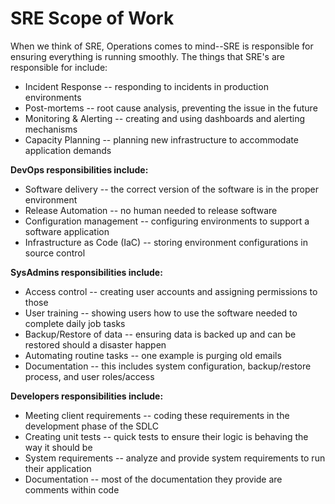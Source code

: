 # SRE Scope of Work

When we think of SRE, Operations comes to mind--SRE is responsible for ensuring everything is running smoothly. The things that SRE's are responsible for include:

- Incident Response -- responding to incidents in production environments
- Post-mortems -- root cause analysis, preventing the issue in the future
- Monitoring & Alerting -- creating and using dashboards and alerting mechanisms
- Capacity Planning -- planning new infrastructure to accommodate application demands

**DevOps responsibilities include:**

- Software delivery -- the correct version of the software is in the proper environment
- Release Automation -- no human needed to release software
- Configuration management -- configuring environments to support a software application
- Infrastructure as Code (IaC) -- storing environment configurations in source control

**SysAdmins responsibilities include:**

- Access control -- creating user accounts and assigning permissions to those
- User training -- showing users how to use the software needed to complete daily job tasks
- Backup/Restore of data -- ensuring data is backed up and can be restored should a disaster happen
- Automating routine tasks -- one example is purging old emails
- Documentation -- this includes system configuration, backup/restore process, and user roles/access

**Developers responsibilities include:**

- Meeting client requirements -- coding these requirements in the development phase of the SDLC
- Creating unit tests -- quick tests to ensure their logic is behaving the way it should be
- System requirements -- analyze and provide system requirements to run their application
- Documentation -- most of the documentation they provide are comments within code
